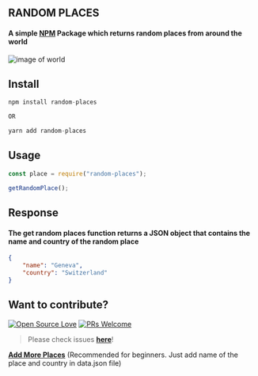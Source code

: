 ## RANDOM PLACES

#### A simple [NPM](https://www.npmjs.com/package/random-places) Package which returns random places from around the world

![image of world](https://cdn.pixabay.com/photo/2020/01/21/11/40/world-4782728_1280.jpg)

## Install

```js
npm install random-places

OR

yarn add random-places
```

## Usage

```js
const place = require("random-places");

getRandomPlace();
```

## Response

#### The get random places function returns a JSON object that contains the name and country of the random place

```json
{
    "name": "Geneva",
    "country": "Switzerland"
}
```

## Want to contribute?

[![Open Source Love](https://badges.frapsoft.com/os/v2/open-source.svg?v=103)](https://github.com/Gautam-Arora24) [![PRs Welcome](https://img.shields.io/badge/PRs-welcome-brightgreen.svg?style=flat&logo=github)](https://github.com/Gautam-Arora24/random-places/pulls)

> Please check issues **[here](https://github.com/Gautam-Arora24/random-places/issues)**!

**[Add More Places](https://github.com/Gautam-Arora24/random-places/pulls/)** (Recommended for beginners. Just add name of the place and country in data.json file)
